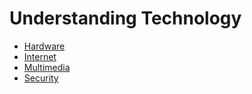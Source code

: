 # Understanding Technology

* [Hardware](hardware)
* [Internet](internet)
* [Multimedia](multimedia)
* [Security](security)

